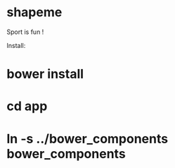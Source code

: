 shapeme
=======

Sport is fun !

Install:

# bower install

# cd app

# ln -s ../bower_components bower_components
